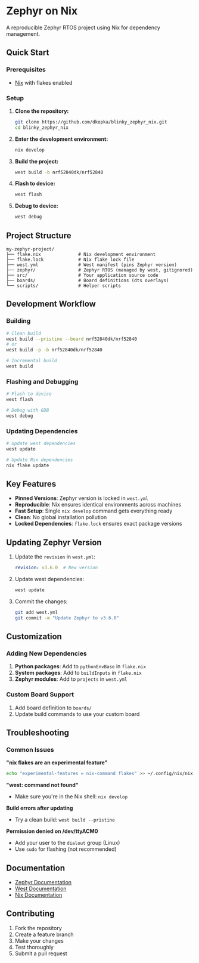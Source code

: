 # Zephyr on Nix

A reproducible Zephyr RTOS project using Nix for dependency management.

## Quick Start

### Prerequisites
- [Nix](https://nixos.org/download.html) with flakes enabled

### Setup

1. **Clone the repository:**
   ```bash
   git clone https://github.com/dkopka/blinky_zephyr_nix.git
   cd blinky_zephyr_nix
   ```

2. **Enter the development environment:**
   ```bash
   nix develop
   ```

3. **Build the project:**
   ```bash
   west build -b nrf52840dk/nrf52840
   ```

4. **Flash to device:**
   ```bash
   west flash
   ```

4. **Debug to device:**
   ```bash
   west debug
   ```

## Project Structure

```
my-zephyr-project/
├── flake.nix              # Nix development environment
├── flake.lock             # Nix flake lock file
├── west.yml               # West manifest (pins Zephyr version)
├── zephyr/                # Zephyr RTOS (managed by west, gitignored)
├── src/                   # Your application source code
├── boards/                # Board definitions (dts overlays)
└── scripts/               # Helper scripts
```

## Development Workflow

### Building
```bash
# Clean build
west build --pristine --board nrf52840dk/nrf52840
# or
west build -p -b nrf52840dk/nrf52840

# Incremental build
west build
```

### Flashing and Debugging
```bash
# Flash to device
west flash

# Debug with GDB
west debug
```

### Updating Dependencies
```bash
# Update west dependencies
west update

# Update Nix dependencies
nix flake update
```

## Key Features

- **Pinned Versions**: Zephyr version is locked in `west.yml`
- **Reproducible**: Nix ensures identical environments across machines
- **Fast Setup**: Single `nix develop` command gets everything ready
- **Clean**: No global installation pollution
- **Locked Dependencies**: `flake.lock` ensures exact package versions

## Updating Zephyr Version

1. Update the `revision` in `west.yml`:
   ```yaml
   revision: v3.6.0  # New version
   ```

2. Update west dependencies:
   ```bash
   west update
   ```

3. Commit the changes:
   ```bash
   git add west.yml
   git commit -m "Update Zephyr to v3.6.0"
   ```

## Customization

### Adding New Dependencies

1. **Python packages**: Add to `pythonEnvBase` in `flake.nix`
2. **System packages**: Add to `buildInputs` in `flake.nix`
3. **Zephyr modules**: Add to `projects` in `west.yml`

### Custom Board Support

1. Add board definition to `boards/`
2. Update build commands to use your custom board

## Troubleshooting

### Common Issues

**"nix flakes are an experimental feature"**
```bash
echo "experimental-features = nix-command flakes" >> ~/.config/nix/nix.conf
```

**"west: command not found"**
- Make sure you're in the Nix shell: `nix develop`

**Build errors after updating**
- Try a clean build: `west build --pristine`

**Permission denied on /dev/ttyACM0**
- Add your user to the `dialout` group (Linux)
- Use `sudo` for flashing (not recommended)

## Documentation

- [Zephyr Documentation](https://docs.zephyrproject.org/)
- [West Documentation](https://docs.zephyrproject.org/latest/develop/west/index.html)
- [Nix Documentation](https://nixos.org/manual/nix/)

## Contributing

1. Fork the repository
2. Create a feature branch
3. Make your changes
4. Test thoroughly
5. Submit a pull request
